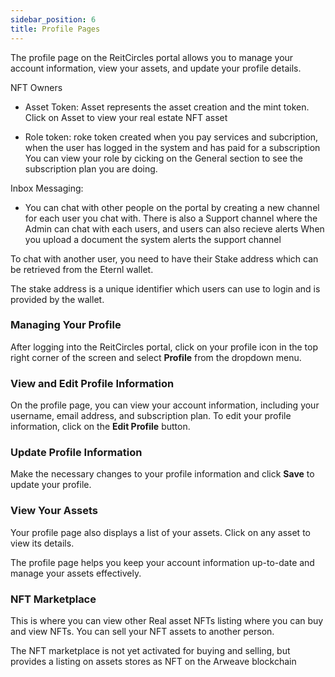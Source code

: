 ```yaml
---
sidebar_position: 6
title: Profile Pages
---
```


The profile page on the ReitCircles portal allows you to manage your account information, view your assets, and update your profile details.

NFT Owners

- Asset Token:
Asset represents the asset creation and the mint token. Click on Asset to view your real estate NFT asset

- Role token:
roke token created when you pay services and subcription, when the user has logged in the system and has paid for a subscription
You can view your role by cicking on the General section to see the subscription plan you are doing.

Inbox Messaging:
 - You can chat with other people on the portal by creating a new channel for each user you chat with. There is also a Support channel where the Admin can chat with each users, and users can also recieve alerts
 When you upload a document the system alerts the support channel

 To chat with another user, you need to have their Stake address which can be retrieved from the Eternl wallet.

 The stake address is a unique identifier which users can use to login and is provided by the wallet.


### Managing Your Profile

After logging into the ReitCircles portal, click on your profile icon in the top right corner of the screen and select **Profile** from the dropdown menu.

### View and Edit Profile Information

On the profile page, you can view your account information, including your username, email address, and subscription plan. To edit your profile information, click on the **Edit Profile** button.

### Update Profile Information

Make the necessary changes to your profile information and click **Save** to update your profile.

### View Your Assets

Your profile page also displays a list of your assets. Click on any asset to view its details.

The profile page helps you keep your account information up-to-date and manage your assets effectively.

### NFT Marketplace

This is where you can view other Real asset NFTs listing where you can buy and view NFTs. You can sell your NFT assets to another person.

The NFT marketplace is not yet activated for buying and selling, but provides a listing on assets stores as NFT on the Arweave blockchain